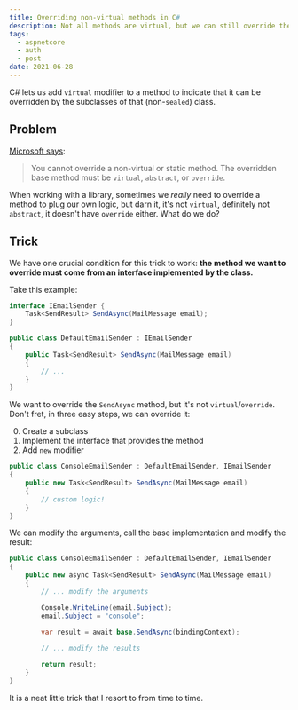 ```yaml
---
title: Overriding non-virtual methods in C#
description: Not all methods are virtual, but we can still override them (with caveats)
tags:
  - aspnetcore
  - auth
  - post
date: 2021-06-28
---
```


C# lets us add `virtual` modifier to a method to indicate that it can be overridden by the subclasses of that (non-`sealed`) class.

## Problem

[Microsoft says](https://docs.microsoft.com/en-us/dotnet/csharp/language-reference/keywords/override):

> You cannot override a non-virtual or static method. The overridden base method must be `virtual`, `abstract`, or `override`.

When working with a library, sometimes we _really_ need to override a method to plug our own logic, but darn it, it's not `virtual`, definitely not `abstract`, it doesn't have `override` either. What do we do? 

## Trick

We have one crucial condition for this trick to work: **the method we want to override must come from an interface implemented by the class.**

Take this example:

```c#
interface IEmailSender {
    Task<SendResult> SendAsync(MailMessage email);
}

public class DefaultEmailSender : IEmailSender
{
    public Task<SendResult> SendAsync(MailMessage email)
    {
        // ...
    }
}
```

We want to override the `SendAsync` method, but it's not `virtual`/`override`. Don't fret, in three easy steps, we can override it:

0. Create a subclass
1. Implement the interface that provides the method
2. Add `new` modifier

```c#
public class ConsoleEmailSender : DefaultEmailSender, IEmailSender
{
    public new Task<SendResult> SendAsync(MailMessage email)
    {
        // custom logic!
    }
}
```

We can modify the arguments, call the base implementation and modify the result:

```c#
public class ConsoleEmailSender : DefaultEmailSender, IEmailSender
{
    public new async Task<SendResult> SendAsync(MailMessage email)
    {
        // ... modify the arguments

        Console.WriteLine(email.Subject);
        email.Subject = "console";
        
        var result = await base.SendAsync(bindingContext);

        // ... modify the results

        return result;
    }
}
```

It is a neat little trick that I resort to from time to time.